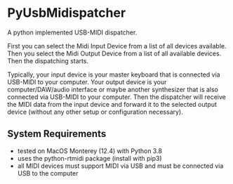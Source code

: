 # PyUsbMidispatcher
A python implemented USB-MIDI dispatcher.

First you can select the Midi Input Device from a list of all devices available. Then you select the Midi Output Device
from a list of all available devices.  Then the dispatching starts. 

Typically, your input device is your master keyboard that is connected via USB-MIDI to your computer. 
Your output device is your computer/DAW/audio interface or maybe
another synthesizer that is also connected via USB-MIDI to your computer. Then the dispatcher will receive the MIDI
data from the input device and forward it to the selected output device (without any other setup or configuration
necessary).

## System Requirements
- tested on MacOS Monterey (12.4) with Python 3.8
- uses the python-rtmidi package (install with pip3)
- all MIDI devices must support MIDI via USB and must be connected via USB to the computer

